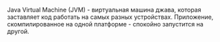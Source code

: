 Java Virtual Machine (JVM) - виртуальная машина джава, которая заставляет код работать на самых разных устройствах. Приложение, скомпилированное на одной платформе - спокойно запустится на другой.